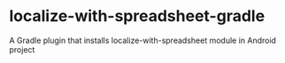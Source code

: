 # localize-with-spreadsheet-gradle
A Gradle plugin that installs localize-with-spreadsheet module in Android project
